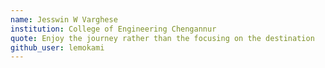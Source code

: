```yaml
---
name: Jesswin W Varghese
institution: College of Engineering Chengannur
quote: Enjoy the journey rather than the focusing on the destination
github_user: lemokami
---
```

